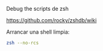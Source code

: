 Debug the scripts de zsh

<https://github.com/rocky/zshdb/wiki>

Arrancar una shell limpia:
```bash
zsh --no-rcs
```
